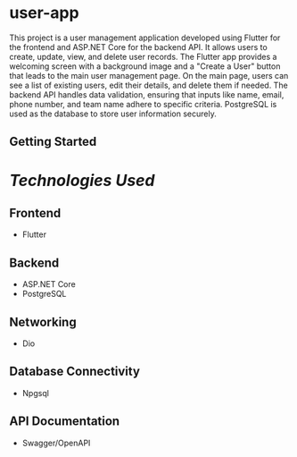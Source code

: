 # user-app

This project is a user management application developed using Flutter for the frontend and ASP.NET Core for the backend API. It allows users to create, update, view, and delete user records. The Flutter app provides a welcoming screen with a background image and a "Create a User" button that leads to the main user management page. On the main page, users can see a list of existing users, edit their details, and delete them if needed. The backend API handles data validation, ensuring that inputs like name, email, phone number, and team name adhere to specific criteria. PostgreSQL is used as the database to store user information securely.
## Getting Started

# *Technologies Used*
## Frontend
- Flutter 
## Backend
- ASP.NET Core
- PostgreSQL
## Networking
- Dio
## Database Connectivity
- Npgsql
## API Documentation
- Swagger/OpenAPI 
